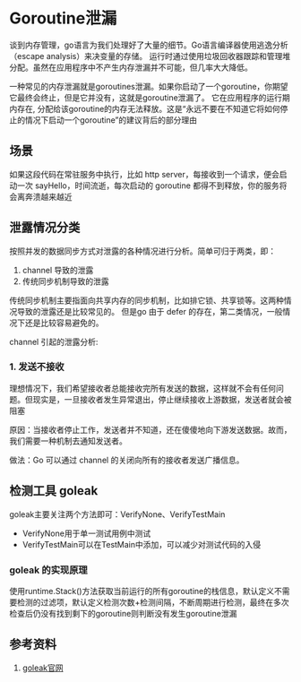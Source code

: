# Goroutine泄漏
谈到内存管理，go语言为我们处理好了大量的细节。Go语言编译器使用逃逸分析（escape analysis）来决变量的存储。
运行时通过使用垃圾回收器跟踪和管理堆分配。虽然在应用程序中不产生内存泄漏并不可能，但几率大大降低。

一种常见的内存泄漏就是goroutines泄漏。如果你启动了一个goroutine，你期望它最终会终止，但是它并没有，这就是goroutine泄漏了。
它在应用程序的运行期内存在, 分配给该goroutine的内存无法释放。这是“永远不要在不知道它将如何停止的情况下启动一个goroutine”的建议背后的部分理由

## 场景
如果这段代码在常驻服务中执行，比如 http server，每接收到一个请求，便会启动一次 sayHello，时间流逝，每次启动的 goroutine 都得不到释放，你的服务将会离奔溃越来越近

## 泄露情况分类
按照并发的数据同步方式对泄露的各种情况进行分析。简单可归于两类，即：
1. channel 导致的泄露
2. 传统同步机制导致的泄露

传统同步机制主要指面向共享内存的同步机制，比如排它锁、共享锁等。这两种情况导致的泄露还是比较常见的。
但是go 由于 defer 的存在，第二类情况，一般情况下还是比较容易避免的。

channel 引起的泄露分析:
### 1. 发送不接收
理想情况下，我们希望接收者总能接收完所有发送的数据，这样就不会有任何问题。但现实是，一旦接收者发生异常退出，停止继续接收上游数据，发送者就会被阻塞

原因：当接收者停止工作，发送者并不知道，还在傻傻地向下游发送数据。故而，我们需要一种机制去通知发送者。

做法：Go 可以通过 channel 的关闭向所有的接收者发送广播信息。


## 检测工具 goleak

goleak主要关注两个方法即可：VerifyNone、VerifyTestMain
- VerifyNone用于单一测试用例中测试
- VerifyTestMain可以在TestMain中添加，可以减少对测试代码的入侵

### goleak 的实现原理
使用runtime.Stack()方法获取当前运行的所有goroutine的栈信息，默认定义不需要检测的过滤项，默认定义检测次数+检测间隔，不断周期进行检测，最终在多次检查后仍没有找到剩下的goroutine则判断没有发生goroutine泄漏


## 参考资料
1. [goleak官网](https://github.com/uber-go/goleak)

